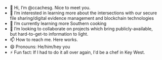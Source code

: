- 👋 Hi, I’m @ccachesg. Nice to meet you.
- 👀 I’m interested in learning more about the intersections with our secure file sharing/digital evidence management and blockchain technologies
- 🌱 I’m currently learning more Southern cooking
- 💞️ I’m looking to collaborate on projects which bring publicly-available, but hard-to-get-to information to light.
- 📫 How to reach me. Here works.
- 😄 Pronouns: He/him/hey you
- ⚡ Fun fact: If I had to do it all over again, I'd be a chef in Key West.

<!---
ccachesg/ccachesg is a ✨ special ✨ repository because its `README.md` (this file) appears on your GitHub profile.
You can click the Preview link to take a look at your changes.
--->
